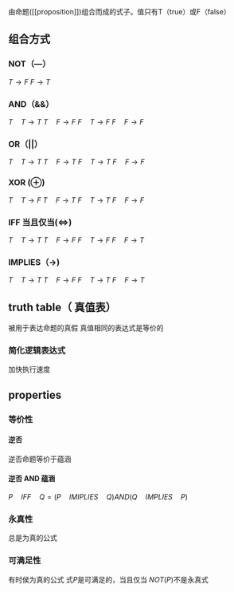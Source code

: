 由命题([[proposition]])组合而成的式子。值只有T（true）或F（false）

## 组合方式

### NOT（—）

$T \to F$
$F \to T$

### AND（&&）

$T \quad T \to T$
$T \quad F \to F$
$F \quad T \to F$
$F \quad F \to F$

### OR（||）

$T \quad T \to T$
$T \quad F \to T$
$F \quad T \to T$
$F \quad F \to F$

### XOR ($\oplus$)

$T \quad T \to F$
$T \quad F \to T$
$F \quad T \to T$
$F \quad F \to F$

### IFF 当且仅当($\iff$)

$T \quad T \to T$
$T \quad F \to F$
$F \quad T \to F$
$F \quad F \to T$

### IMPLIES（$\to$)

$T \quad T \to T$
$T \quad F \to F$
$F \quad T \to T$
$F \quad F \to T$

## truth table（ 真值表）

被用于表达命题的真假
真值相同的表达式是等价的

### 简化逻辑表达式

加快执行速度

## properties

### 等价性

#### 逆否

逆否命题等价于蕴涵

#### 逆否 AND 蕴涵

$P \quad IFF \quad Q = (P \quad IMIPLIES \quad Q) AND (Q \quad IMPLIES \quad P)$

### 永真性

总是为真的公式

### 可满足性

有时侯为真的公式
式$P$是可满足的，当且仅当 $NOT(P)$不是永真式
